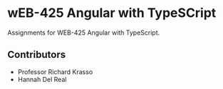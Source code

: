 # wEB-425 Angular with TypeSCript
Assignments for WEB-425 Angular with TypeScript.
## Contributors
* Professor Richard Krasso
* Hannah Del Real

